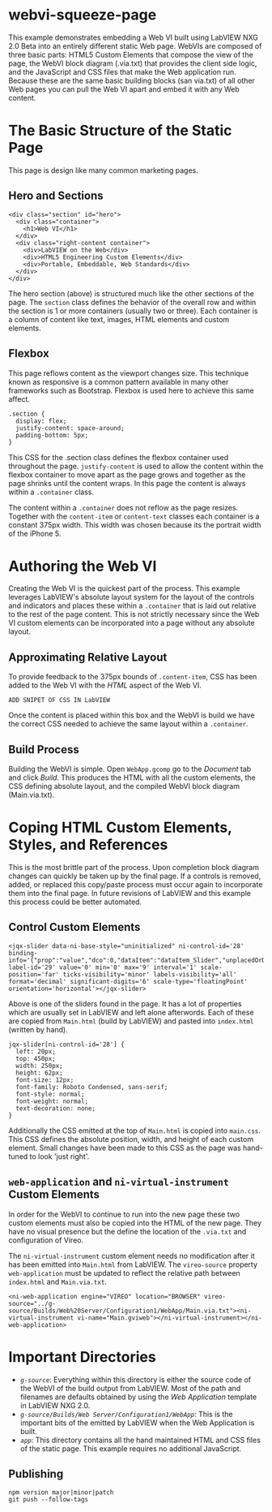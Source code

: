 # webvi-squeeze-page
This example demonstrates embedding a Web VI built using LabVIEW NXG 2.0 Beta into an entirely different static Web page. WebVIs are composed of three basic parts: HTML5 Custom Elements that compose the view of the page, the WebVI block diagram (.via.txt) that provides the client side logic, and the JavaScript and CSS files that make the Web application run. Because these are the same basic building blocks (san via.txt) of all other Web pages you can pull the Web VI apart and embed it with any Web content.

# The Basic Structure of the Static Page
This page is design like many common marketing pages.

## Hero and Sections
```
<div class="section" id="hero">
  <div class="container">
    <h1>Web VI</h1>
  </div>
  <div class="right-content container">
    <div>LabVIEW on the Web</div>
    <div>HTML5 Engineering Custom Elements</div>
    <div>Portable, Embeddable, Web Standards</div>
  </div>
</div>
```
The hero section (above) is structured much like the other sections of the page. The `section` class defines the behavior of the overall row and within the section is 1 or more containers (usually two or three). Each container is a column of content like text, images, HTML elements and custom elements.

## Flexbox
This page reflows content as the viewport changes size. This technique known as responsive is a common pattern available in many other frameworks such as Bootstrap. Flexbox is used here to achieve this same affect.

```
.section {
  display: flex;
  justify-content: space-around;
  padding-bottom: 5px;
}
```
This CSS for the .section class defines the flexbox container used throughout the page. `justify-content` is used to allow the content within the flexbox container to move apart as the page grows and together as the page shrinks until the content wraps. In this page the content is always within a `.container` class.

The content within a `.container` does not reflow as the page resizes. Together with the `content-item` or `content-text` classes each container is a constant 375px width. This width was chosen because its the portrait width of the iPhone 5.

# Authoring the Web VI
Creating the Web VI is the quickest part of the process. This example leverages LabVIEW's absolute layout system for the layout of the controls and indicators and places these within a `.container` that is laid out relative to the rest of the page content. This is not strictly necessary since the Web VI custom elements can be incorporated into a page without any absolute layout.

## Approximating Relative Layout
To provide feedback to the 375px bounds of `.content-item`, CSS has been added to the Web VI with the *HTML* aspect of the Web VI.
```
ADD SNIPET OF CSS IN LabVIEW
```
Once the content is placed within this box and the WebVI is build we have the correct CSS needed to achieve the same layout within a `.container`.

## Build Process
Building the WebVI is simple. Open `WebApp.gcomp` go to the *Document* tab and click *Build*. This produces the HTML with all the custom elements, the CSS defining absolute layout, and the compiled WebVI block diagram (Main.via.txt).

# Coping HTML Custom Elements, Styles, and References
This is the most brittle part of the process. Upon completion block diagram changes can quickly be taken up by the final page. If a controls is removed, added, or replaced this copy/paste process must occur again to incorporate them into the final page. In future revisions of LabVIEW and this example this process could be better automated.

## Control Custom Elements
```
<jqx-slider data-ni-base-style="uninitialized" ni-control-id='28' binding-info='{"prop":"value","dco":0,"dataItem":"dataItem_Slider","unplacedOrDisabled":false,"sync":false}' label-id='29' value='0' min='0' max='9' interval='1' scale-position='far' ticks-visibility='minor' labels-visibility='all' format='decimal' significant-digits='6' scale-type='floatingPoint' orientation='horizontal'></jqx-slider>
```
Above is one of the sliders found in the page. It has a lot of properties which are usually set in LabVIEW and left alone afterwords. Each of these are copied from `Main.html` (build by LabVIEW) and pasted into `index.html` (written by hand).

```
jqx-slider[ni-control-id='28'] {
  left: 20px;
  top: 450px;
  width: 250px;
  height: 62px;
  font-size: 12px;
  font-family: Roboto Condensed, sans-serif;
  font-style: normal;
  font-weight: normal;
  text-decoration: none;
}
```

Additionally the CSS emitted at the top of `Main.html` is copied into `main.css`. This CSS defines the absolute position, width, and height of each custom element. Small changes have been made to this CSS as the page was hand-tuned to look 'just right'.

## `web-application` and `ni-virtual-instrument` Custom Elements
In order for the WebVI to continue to run into the new page these two custom elements must also be copied into the HTML of the new page. They have no visual presence but the define the location of the `.via.txt` and configuration of Vireo.

The `ni-virtual-instrument` custom element needs no modification after it has been emitted into `Main.html` from LabVIEW. The `vireo-source` property `web-application` must be updated to reflect the relative path between `index.html` and `Main.via.txt`.

```
<ni-web-application engine="VIREO" location="BROWSER" vireo-source="../g-source/Builds/Web%20Server/Configuration1/WebApp/Main.via.txt"><ni-virtual-instrument vi-name="Main.gviweb"></ni-virtual-instrument></ni-web-application>

```

# Important Directories
- *`g-source`*: Everything within this directory is either the source code of the WebVI of the build output from LabVIEW. Most of the path and filenames are defaults obtained by using the *Web Application* template in LabVIEW NXG 2.0.
 - *`g-source/Builds/Web Server/Configuration1/WebApp`*: This is the important bits of the emitted by LabVIEW when the Web Application is built.
- *`app`*: This directory contains all the hand maintained HTML and CSS files of the static page. This example requires no additional JavaScript.

## Publishing
```
npm version major|minor|patch
git push --follow-tags
```

